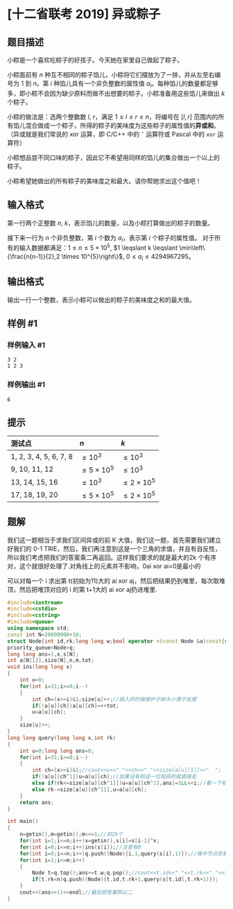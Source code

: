 # [十二省联考 2019] 异或粽子

## 题目描述

小粽是一个喜欢吃粽子的好孩子。今天她在家里自己做起了粽子。

小粽面前有 $n$ 种互不相同的粽子馅儿，小粽将它们摆放为了一排，并从左至右编号为 $1$ 到 $n$。第 $i$ 种馅儿具有一个非负整数的属性值 $a_i$。每种馅儿的数量都足够多，即小粽不会因为缺少原料而做不出想要的粽子。小粽准备用这些馅儿来做出 $k$ 个粽子。

小粽的做法是：选两个整数数 $l$,  $r$，满足 $1 \leqslant l \leqslant r \leqslant n$，将编号在 $[l, r]$ 范围内的所有馅儿混合做成一个粽子，所得的粽子的美味度为这些粽子的属性值的**异或和**。（异或就是我们常说的 xor 运算，即 C/C++ 中的 `ˆ` 运算符或 Pascal 中的 `xor` 运算符）

小粽想品尝不同口味的粽子，因此它不希望用同样的馅儿的集合做出一个以上的
粽子。

小粽希望她做出的所有粽子的美味度之和最大。请你帮她求出这个值吧！

## 输入格式

第一行两个正整数 $n$, $k$，表示馅儿的数量，以及小粽打算做出的粽子的数量。

接下来一行为 $n$ 个非负整数，第 $i$ 个数为 $a_i$，表示第 $i$ 个粽子的属性值。
对于所有的输入数据都满足：$1 \leqslant n \leqslant 5 \times 10^5$,  $1 \leqslant k \leqslant \min\left\{\frac{n(n-1)}{2},2 \times 10^{5}\right\}$,  $0 \leqslant a_i \leqslant 4 294 967 295$。

## 输出格式

输出一行一个整数，表示小粽可以做出的粽子的美味度之和的最大值。

## 样例 #1

### 样例输入 #1

```
3 2
1 2 3
```

### 样例输出 #1

```
6
```

## 提示

| 测试点 | $n$ | $k$ |
| :---------- | :---------- | :---------- |
| $1$, $2$, $3$, $4$, $5$, $6$, $7$, $8$ | $\leqslant 10^3$ | $\leqslant 10^3$ |
| $9$, $10$, $11$, $12$ | $\leqslant 5 \times 10^5$ | $\leqslant 10^3$ |
| $13$, $14$, $15$, $16$ | $\leqslant 10^3$ | $\leqslant 2 \times 10^5$ |
| $17$, $18$, $19$, $20$ | $\leqslant 5 \times 10^5$ | $\leqslant 2 \times 10^5$ |


## 题解
我们这一题相当于求我们区间异或的前 K 大值，我们这一题，首先需要我们建立好我们的 0-1 TRIE，然后，我们再注意到这是一个三角的求值，并且有自反性，所以我们考虑把我们的答案乘二再返回。这样我们要求的就是最大的2k 个有序对，这个就很好处理了.对角线上的元素并不影响，0ai​ xor ai​=0是最小的

可以对每一个 i 求出第 t(初始为11)大的 ai​ xor aj​，然后把结果扔到堆里，每次取堆顶，然后把堆顶对应的 i 的第 t+1大的 ai​ xor aj​扔进堆里.

```cpp
#include<iostream>
#include<cstdio>
#include<cstring>
#include<queue>
using namespace std;
const int N=20000000+10;
struct Node{int id,rk;long long w;bool operator <(const Node &a)const{return w<a.w;}};
priority_queue<Node>q;
long long ans=1,x,s[N];
int a[N][2],size[N],n,m,tot;
void ins(long long x)
{
    int u=0;
    for(int i=31;i>=0;i--)
    {
        int ch=(x>>i)&1;size[u]++;//插入的时候维护子树大小便于处理
        if(!a[u][ch])a[u][ch]=++tot;
        u=a[u][ch];
    }
    size[u]++;
}
long long query(long long x,int rk)
{
    int u=0;long long ans=0;
    for(int i=31;i>=0;i--)
    {
        int ch=(x>>i)&1;//cout<<u<<" "<<ch<<" "<<size[a[u][1]]<<"  ";
        if(!a[u][ch^1])u=a[u][ch];//如果没有和这一位相异的就直接走
        else if(rk<=size[a[u][ch^1]])u=a[u][ch^1],ans|=1LL<<i;//看一下相异节点的子树大小决定走哪边.和平衡树的操作差不多
        else rk-=size[a[u][ch^1]],u=a[u][ch];
    }
    return ans;
}

int main()
{
    n=getin(),m=getin();m<<=1;//前2k个
    for(int i=1;i<=n;i++)x=getin(),s[i]=s[i-1]^x;
    for(int i=0;i<=n;i++)ins(s[i]);//注意有0
    for(int i=0;i<=n;i++)q.push((Node){i,1,query(s[i],1)});//堆中节点存第rk大的s[id]^s[j]
    for(int i=1;i<=m;i++)
    {
        Node t=q.top();ans+=t.w;q.pop();//cout<<t.id<<" "<<t.rk<<" "<<t.w<<endl;
        if(t.rk<n)q.push((Node){t.id,t.rk+1,query(s[t.id],t.rk+1)});
    }
    cout<<(ans>>1)<<endl;//最后把答案除以二
}
```